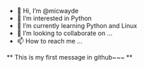 - 👋 Hi, I’m @micwayde
- 👀 I’m interested in Python
- 🌱 I’m currently learning Python and Linux
- 💞️ I’m looking to collaborate on ...
- 📫 How to reach me ...

** This is my first message in github~~~ **

<!---
micwayde/micwayde is a ✨ special ✨ repository because its `README.md` (this file) appears on your GitHub profile.
You can click the Preview link to take a look at your changes.
--->
